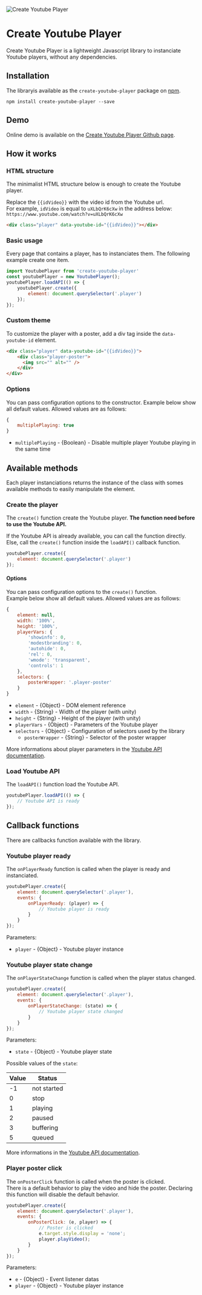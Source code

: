 ![Create Youtube Player](https://img.shields.io/badge/Create_Youtube_Player-v2.0.3-c51109.svg?style=flat-square)

# Create Youtube Player

Create Youtube Player is a lightweight Javascript library to instanciate Youtube players, without any dependencies.

## Installation

The libraryis available as the `create-youtube-player` package on <a href="https://www.npmjs.com/package/create-youtube-player" title="npm create-youtube-player">npm</a>.

```
npm install create-youtube-player --save
```

## Demo

Online demo is available on the <a href="https://yoriiis.github.io/create-youtube-player/" title="Create Youtube Player Github page" target="_blank">Create Youtube Player Github page</a>.


## How it works

### HTML structure

The minimalist HTML structure below is enough to create the Youtube player.

Replace the `{{idVideo}}` with the video id from the Youtube url.<br />For example, `idVideo` is equal to `uXLbQrK6cXw` in the address below: `https://www.youtube.com/watch?v=uXLbQrK6cXw`

```html
<div class="player" data-youtube-id="{{idVideo}}"></div>
```

### Basic usage

Every page that contains a player, has to instanciates them. The following example create one item.

```javascript
import YoutubePlayer from 'create-youtube-player'
const youtubePlayer = new YoutubePlayer();
youtubePlayer.loadAPI(() => {
    youtubePlayer.create({
        element: document.querySelector('.player')
    });
});
```

### Custom theme

To customize the player with a poster, add a div tag inside the `data-youtube-id` element.

```html
<div class="player" data-youtube-id="{{idVideo}}">
    <div class="player-poster">
      <img src="" alt="" />
    </div>
</div>
```

### Options

You can pass configuration options to the constructor. Example below show all default values. Allowed values are as follows:

```javascript
{
    multiplePlaying: true
}
```

* `multiplePlaying` - {Boolean} - Disable multiple player Youtube playing in the same time

## Available methods

Each player instanciations returns the instance of the class with somes available methods to easily manipulate the element.

### Create the player

The `create()` function create the Youtube player. __The function need before to use the Youtube API.__

If the Youtube API is already available, you can call the function directly. Else, call the `create()` function inside the `loadAPI()` callback function.

```javascript
youtubePlayer.create({
    element: document.querySelector('.player')
});
```

#### Options

You can pass configuration options to the `create()` function.<br />Example below show all default values. Allowed values are as follows:

```javascript
{
    element: null,
    width: '100%',
    height: '100%',
    playerVars: {
        'showinfo': 0,
        'modestbranding': 0,
        'autohide': 0,
        'rel': 0,
        'wmode': 'transparent',
        'controls': 1
    },
    selectors: {
        posterWrapper: '.player-poster'
    }
}
```

* `element` - {Object} - DOM element reference
* `width` - {String} - Width of the player (with unity)
* `height` - {String} - Height of the player (with unity)
* `playerVars` - {Object} - Parameters of the Youtube player
* `selectors` - {Object} - Configuration of selectors used by the library
    * `posterWrapper` - {String} - Selector of the poster wrapper

More informations about player parameters in the <a href="https://developers.google.com/youtube/player_parameters?hl=fr#Parameters" title="Youtube API documentation" target="_blank">Youtube API documentation</a>.

### Load Youtube API

The `loadAPI()` function load the Youtube API.

```javascript
youtubePlayer.loadAPI(() => {
    // Youtube API is ready
});
```

## Callback functions

There are callbacks function available with the library.

### Youtube player ready

The `onPlayerReady` function is called when the player is ready and instanciated.

```javascript
youtubePlayer.create({
    element: document.querySelector('.player'),
    events: {
        onPlayerReady: (player) => {
            // Youtube player is ready
        }
    }
});
```

Parameters:
* `player` - {Object} - Youtube player instance

### Youtube player state change

The `onPlayerStateChange` function is called when the player status changed.

```javascript
youtubePlayer.create({
    element: document.querySelector('.player'),
    events: {
        onPlayerStateChange: (state) => {
            // Youtube player state changed
        }
    }
});
```

Parameters:
* `state` - {Object} - Youtube player state

Possible values of the `state`:

| Value        | Status        |
| ------------ | ------------- |
| -1           | not started   |
| 0            | stop          |
| 1            | playing       |
| 2            | paused        |
| 3            | buffering     |
| 5            | queued        |

More informations in the <a href="https://developers.google.com/youtube/iframe_api_reference" title="Youtube API documentation" target="_blank">Youtube API documentation</a>.

### Player poster click

The `onPosterClick` function is called when the poster is clicked.<br />There is a default behavior to play the video and hide the poster.
Declaring this function will disable the default behavior.

```javascript
youtubePlayer.create({
    element: document.querySelector('.player'),
    events: {
        onPosterClick: (e, player) => {
            // Poster is clicked
            e.target.style.display = 'none';
            player.playVideo();
        }
    }
});
```

Parameters:
* `e` - {Object} - Event listener datas
* `player` - {Object} - Youtube player instance